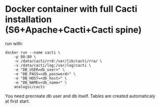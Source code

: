 # Docker container with full Cacti installation (S6+Apache+Cacti+Cacti spine)

run with:

```
docker run --name cacti \
    -p 80:80 \
    -v /data/cacti/rrd:/var/lib/cacti/rra/ \
    -v /data/cacti/log:/var/log/cacti \
    -e "DB_USER=db_user>" \
    -e "DB_PASS=<db_password>" \
    -e "DB_HOST=<db_host>" \
    -e "DB_NAME=<db_name>" \
    analogic/cacti
```

You need precreate db user and db itself. Tables are created automaticaly at first start.
